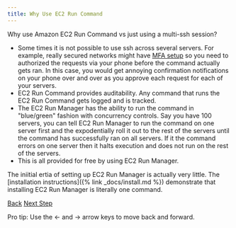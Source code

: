 ```yaml
---
title: Why Use EC2 Run Command
---
```


Why use Amazon EC2 Run Command vs just using a multi-ssh session?

* Some times it is not possible to use ssh across several servers.  For example, really secured networks might have [MFA setup](TODO) so you need to authorized the requests via your phone before the command actually gets ran. In this case, you would get annoying confirmation notifications on your phone over and over as you approve each request for each of your servers.
* EC2 Run Command provides auditability. Any command that runs the EC2 Run Command gets logged and is tracked.
* The EC2 Run Manager has the ability to run the command in "blue/green" fashion with concurrency controls. Say you have 100 servers, you can tell EC2 Run Manager to run the command on one server first and the expodentially roll it out to the rest of the servers until the command has successfully ran on all servers.  If it the command errors on one server then it halts execution and does not run on the rest of the servers.
* This is all provided for free by using EC2 Run Manager.

The iniitial ertia of setting up EC2 Run Manager is actually very little.  The [installation instructions]({% link _docs/install.md %}) demonstrate that installing EC2 Run Manager is literally one command.

<a id="prev" class="btn btn-basic" href="{% link _docs/why.md %}">Back</a>
<a id="next" class="btn btn-primary" href="{% link _docs/how-it-works.md %}">Next Step</a>
<p class="keyboard-tip">Pro tip: Use the <- and -> arrow keys to move back and forward.</p>
